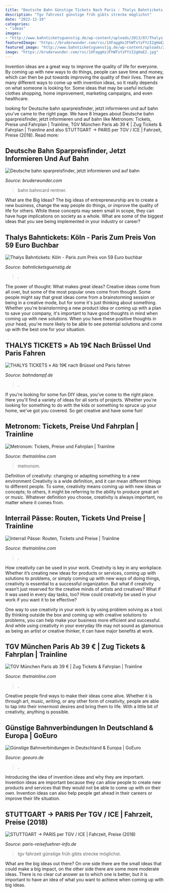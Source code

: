 ```yaml
---
title: "Deutsche Bahn Günstige Tickets Nach Paris : Thalys Bahntickets: Köln"
description: "Tgv fahrzeit günstige früh gibts strecke möglichst"
date: "2022-12-19"
categories:
- "ideas"
images:
- "http://www.bahnticketsguenstig.de/wp-content/uploads/2013/07/Thalys-Bahn-Tickets-Koeln-Paris-Preise.jpg"
featuredImage: "https://bruderwunder.com/rsc/1XFaggHzJFhWTsYzFYzI2gHaE2.jpg"
featured_image: "http://www.bahnticketsguenstig.de/wp-content/uploads/2013/07/Thalys-Bahn-Tickets-Koeln-Paris-Preise.jpg"
image: "https://bruderwunder.com/rsc/1XFaggHzJFhWTsYzFYzI2gHaE2.jpg"
---
```



Invention ideas are a great way to improve the quality of life for everyone. By coming up with new ways to do things, people can save time and money, which can then be put towards improving the quality of their lives. There are many different ways to come up with invention ideas, so it really depends on what someone is looking for. Some ideas that may be useful include: clothes shopping, home improvement, marketing campaigns, and even healthcare.

	

		
looking for Deutsche bahn sparpreisfinder, jetzt informieren und auf bahn you've came to the right page. We have 8 Images about Deutsche bahn sparpreisfinder, jetzt informieren und auf bahn like Metronom: Tickets, Preise und Fahrplan | Trainline, TGV München Paris ab 39 € | Zug Tickets &amp; Fahrplan | Trainline and also STUTTGART → PARIS per TGV / ICE | Fahrzeit, Preise (2018). Read more:
		
    
## Deutsche Bahn Sparpreisfinder, Jetzt Informieren Und Auf Bahn

<img loading=lazy src="https://bruderwunder.com/rsc/1XFaggHzJFhWTsYzFYzI2gHaE2.jpg" onerror="this.onerror=null;this.src='https://tse3.mm.bing.net/th?id=OIP.vVahUdrjjJ9c-vfh6Uqc9wAAAA&amp;pid=15.1';" alt="Deutsche bahn sparpreisfinder, jetzt informieren und auf bahn">

_Source: bruderwunder.com_

>bahn bahncard rentner. 

	

What are the Big Ideas?
The big ideas of entrepreneurship are to create a new business, change the way people do things, or improve the quality of life for others. While these concepts may seem small in scope, they can have huge implications on society as a whole. What are some of the biggest ideas that you see being implemented in your industry or career?

    
## Thalys Bahntickets: Köln - Paris Zum Preis Von 59 Euro Buchbar

<img loading=lazy src="http://www.bahnticketsguenstig.de/wp-content/uploads/2013/07/Thalys-Bahn-Tickets-Koeln-Paris-Preise.jpg" onerror="this.onerror=null;this.src='https://tse3.mm.bing.net/th?id=OIP.gfG8F6gL-Bv4zSLZN9SXYAHaE8&amp;pid=15.1';" alt="Thalys Bahntickets: Köln - Paris zum Preis von 59 Euro buchbar">

_Source: bahnticketsguenstig.de_

>. 

	

The power of thought: What makes great ideas?
Creative ideas come from all over, but some of the most popular ones come from thought. Some people might say that great ideas come from a brainstorming session or being in a creative mode, but for some it's just thinking about something. Whether you're brainstorming a new product idea or coming up with a plan to save your company, it's important to have good thoughts in mind when coming up with new solutions. When you have these positive thoughts in your head, you're more likely to be able to see potential solutions and come up with the best one for your situation.

    
## THALYS TICKETS » Ab 19€ Nach Brüssel Und Paris Fahren

<img loading=lazy src="https://www.bahndampf.de/wp-content/uploads/2016/11/Thalys-Tickets-Fahrplan-Preis-Niederlande.jpg?x79572" onerror="this.onerror=null;this.src='https://tse4.mm.bing.net/th?id=OIP.ljvgRSOXJxLe499fH2aX0AHaE8&amp;pid=15.1';" alt="THALYS TICKETS » Ab 19€ nach Brüssel und Paris fahren">

_Source: bahndampf.de_

>. 

	

If you're looking for some fun DIY ideas, you've come to the right place. Here you'll find a variety of ideas for all sorts of projects. Whether you're looking for something to do with the kids or something to spruce up your home, we've got you covered. So get creative and have some fun!

    
## Metronom: Tickets, Preise Und Fahrplan | Trainline

<img loading=lazy src="https://www.thetrainline.com/cmsmedia/cms/8216/hamburg_mobile.jpg" onerror="this.onerror=null;this.src='https://tse4.mm.bing.net/th?id=OIP.zKM_2gsLyp71JVK3mPJlLAHaE8&amp;pid=15.1';" alt="Metronom: Tickets, Preise und Fahrplan | Trainline">

_Source: thetrainline.com_

>metronom. 

	

Definition of creativity: changing or adapting something to a new environment
Creativity is a wide definition, and it can mean different things to different people. To some, creativity means coming up with new ideas or concepts; to others, it might be referring to the ability to produce great art or music. Whatever definition you choose, creativity is always important, no matter where it comes from.

    
## Interrail Pässe: Routen, Tickets Und Preise | Trainline

<img loading=lazy src="https://www.thetrainline.com/cms/media/1631/generic_happy_people_mobile.jpg" onerror="this.onerror=null;this.src='https://tse2.mm.bing.net/th?id=OIP.menAif3XcH2xbgsAU0RyxwHaE8&amp;pid=15.1';" alt="Interrail Pässe: Routen, Tickets und Preise | Trainline">

_Source: thetrainline.com_

>. 

	

How creativity can be used in your work.
Creativity is key in any workplace. Whether it’s creating new ideas for products or services, coming up with solutions to problems, or simply coming up with new ways of doing things, creativity is essential to a successful organization.
But what if creativity wasn’t just reserved for the creative minds of artists and creatives? What if it was used in every day tasks, too? How could creativity be used in your work if you want it to be effective?

One way to use creativity in your work is by using problem solving as a tool. By thinking outside the box and coming up with creative solutions to problems, you can help make your business more efficient and successful. And while using creativity in your everyday life may not sound as glamorous as being an artist or creative thinker, it can have major benefits at work.

    
## TGV München Paris Ab 39 € | Zug Tickets &amp; Fahrplan | Trainline

<img loading=lazy src="https://www.thetrainline.com/content/vul/hero-images/city/paris/1x.jpg" onerror="this.onerror=null;this.src='https://tse2.mm.bing.net/th?id=OIP.aGp3469Z_hpMRBrfo74J4gHaDz&amp;pid=15.1';" alt="TGV München Paris ab 39 € | Zug Tickets &amp; Fahrplan | Trainline">

_Source: thetrainline.com_

>. 

	

Creative people find ways to make their ideas come alive. Whether it is through art, music, writing, or any other form of creativity, people are able to tap into their innermost desires and bring them to life. With a little bit of creativity, anything is possible.

    
## Günstige Bahnverbindungen In Deutschland &amp; Europa | GoEuro

<img loading=lazy src="http://cdn.goeuro.com/static_content/web/content/rest/header-bahnverbindungen.jpg" onerror="this.onerror=null;this.src='https://tse2.mm.bing.net/th?id=OIP.XiwB7erPmPBYO5Mf416XogHaCx&amp;pid=15.1';" alt="Günstige Bahnverbindungen in Deutschland &amp; Europa | GoEuro">

_Source: goeuro.de_

>. 

	

Introducing the idea of invention ideas and why they are important.
Invention ideas are important because they can allow people to create new products and services that they would not be able to come up with on their own. Invention ideas can also help people get ahead in their careers or improve their life situation.

    
## STUTTGART → PARIS Per TGV / ICE | Fahrzeit, Preise (2018)

<img loading=lazy src="https://www.paris-reisefuehrer-info.de/wptest/wp-content/uploads/2016/01/fahrschein_guenstig_ticket.jpg" onerror="this.onerror=null;this.src='https://tse2.mm.bing.net/th?id=OIP.UnOS9-H1vmm9zu5tVn9XRwHaDE&amp;pid=15.1';" alt="STUTTGART → PARIS per TGV / ICE | Fahrzeit, Preise (2018)">

_Source: paris-reisefuehrer-info.de_

>tgv fahrzeit günstige früh gibts strecke möglichst. 

	

What are the big ideas out there?
On one side there are the small ideas that could make a big impact, on the other side there are some more moderate ideas. There is no clear cut answer as to which one is better, but it is important to have an idea of what you want to achieve when coming up with big ideas.

